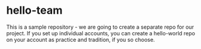 # hello-team
This is a sample repository - we are going to create a separate repo for our project.
If you set up individual accounts, you can create a hello-world repo on your account as practice and tradition, if you so choose.

